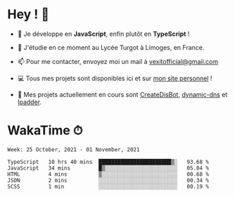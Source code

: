 # Hey ! 🌃

- 🔭 Je développe en **JavaScript**, enfin plutôt en **TypeScript** !

- 🌱 J'étudie en ce moment au Lycée Turgot à Limoges, en France.

- 📫 Pour me contacter, envoyez moi un mail à <a href="mailto:vexitofficial@gmail.com">vexitofficial@gmail.com</a>

- 💻 Tous mes projets sont disponibles ici et sur <a href="https://www.vexcited.me">mon site personnel</a> !

- 👀 Mes projets actuellement en cours sont [CreateDisBot](https://github.com/Vexcited/createdisbot), [dynamic-dns](https://github.com/Vexcited/dynamic-dns) et [lpadder](https://github.com/Vexcited/lpadder).

# WakaTime ⏱

<!--START_SECTION:waka-->
```text
Week: 25 October, 2021 - 01 November, 2021

TypeScript   10 hrs 40 mins  ███████████████████████▒░   93.68 % 
JavaScript   34 mins         █▒░░░░░░░░░░░░░░░░░░░░░░░   05.04 % 
HTML         4 mins          ▒░░░░░░░░░░░░░░░░░░░░░░░░   00.68 % 
JSON         2 mins          ░░░░░░░░░░░░░░░░░░░░░░░░░   00.34 % 
SCSS         1 min           ░░░░░░░░░░░░░░░░░░░░░░░░░   00.19 % 
```
<!--END_SECTION:waka-->
